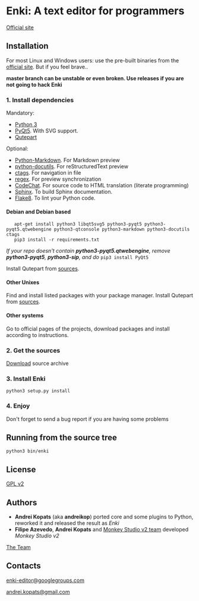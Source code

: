 # Enki: A text editor for programmers

[Official site](http://enki-editor.org/)


## Installation
For most Linux and Windows users: use the pre-built binaries from the [official site](http://enki-editor.org/). But if you feel brave..

**master branch can be unstable or even broken. Use releases if you are not going to hack Enki**

### 1. Install dependencies
Mandatory:

* [Python 3](http://python.org/download)
* [PyQt5](http://www.riverbankcomputing.co.uk/software/pyqt/download). With SVG support.
* [Qutepart](https://github.com/andreikop/qutepart)

Optional:

* [Python-Markdown](http://packages.python.org/Markdown/install.html). For Markdown preview
* [python-docutils](http://docutils.sourceforge.net/). For reStructuredText preview
* [ctags](http://ctags.sourceforge.net/). For navigation in file
* [regex](https://pypi.python.org/pypi/regex). For preview synchronization
* [CodeChat](https://bitbucket.org/bjones/documentation/overview). For source code to HTML translation (literate programming)
* [Sphinx](http://sphinx-doc.org/). To build Sphinx documentation.
* [Flake8](https://flake8.readthedocs.org/en/latest/). To lint your Python code.

#### Debian and Debian based

```
   apt-get install python3 libqt5svg5 python3-pyqt5 python3-pyqt5.qtwebengine python3-qtconsole python3-markdown python3-docutils ctags
   pip3 install -r requirements.txt

```
   *If your repo doesn't contain **python3-pyqt5.qtwebengine**, remove **python3-pyqt5**, **python3-sip**, and do* `pip3 install PyQt5`

Install Qutepart from [sources](https://github.com/andreikop/qutepart).
#### Other Unixes
Find and install listed packages with your package manager.
Install Qutepart from [sources](https://github.com/andreikop/qutepart).
#### Other systems

Go to official pages of the projects, download packages and install according to instructions.

### 2. Get the sources

[Download](https://github.com/andreikop/enki/releases) source archive


### 3. Install Enki
    python3 setup.py install

### 4. Enjoy
Don't forget to send a bug report if you are having some problems


## Running from the source tree
    python3 bin/enki

## License
[GPL v2](LICENSE.GPL2.html)

## Authors

* **Andrei Kopats** (aka **andreikop**) ported core and some plugins to Python, reworked it and released the result as *Enki*
* **Filipe Azevedo**, **Andrei Kopats** and [Monkey Studio v2 team](http://monkeystudio.org/team) developed *Monkey Studio v2*

[The Team](http://enki-editor.org/team.html)

## Contacts
[enki-editor@googlegroups.com](mailto:enki-editor@googlegroups.com)

[andrei.kopats@gmail.com](mailto:andrei.kopats@gmail.com)

